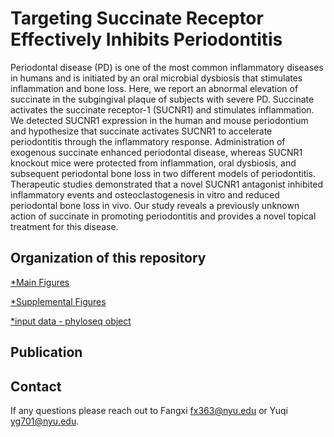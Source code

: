# Targeting Succinate Receptor Effectively Inhibits Periodontitis
Periodontal disease (PD) is one of the most common inflammatory diseases in humans and is initiated by an oral microbial dysbiosis that stimulates inflammation and bone loss. Here, we report an abnormal elevation of succinate in the subgingival plaque of subjects with severe PD. Succinate activates the succinate receptor-1 (SUCNR1) and stimulates inflammation. We detected SUCNR1 expression in the human and mouse periodontium and hypothesize that succinate activates SUCNR1 to accelerate periodontitis through the inflammatory response. Administration of exogenous succinate enhanced periodontal disease, whereas SUCNR1 knockout mice were protected from inflammation, oral dysbiosis, and subsequent periodontal bone loss in two different models of periodontitis. Therapeutic studies demonstrated that a novel SUCNR1 antagonist inhibited inflammatory events and osteoclastogenesis in vitro and reduced periodontal bone loss in vivo. Our study reveals a previously unknown action of succinate in promoting periodontitis and provides a novel topical treatment for this disease.


## Organization of this repository
[*Main Figures](https://github.com/Fangxi-Xu/Succinate_Periodontitis/tree/main/Main)

[*Supplemental Figures](https://github.com/Fangxi-Xu/Succinate_Periodontitis/tree/main/Supplemental)

[*input data - phyloseq object](https://github.com/Fangxi-Xu/Succinate_Periodontitis/tree/main/Data)


## Publication

## Contact
If any questions please reach out to Fangxi fx363@nyu.edu or Yuqi yg701@nyu.edu.
